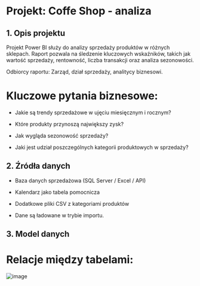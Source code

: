 # Projekt: Coffe Shop - analiza

## 1. Opis projektu

Projekt Power BI służy do analizy sprzedaży produktów w różnych sklepach. Raport pozwala na śledzenie kluczowych wskaźników, takich jak wartość sprzedaży, rentowność, liczba transakcji oraz analiza sezonowości.

Odbiorcy raportu: Zarząd, dział sprzedaży, analitycy biznesowi.

# Kluczowe pytania biznesowe:

- Jakie są trendy sprzedażowe w ujęciu miesięcznym i rocznym?

- Które produkty przynoszą największy zysk?

- Jak wygląda sezonowość sprzedaży?

- Jaki jest udział poszczególnych kategorii produktowych w sprzedaży?

## 2. Źródła danych

- Baza danych sprzedażowa (SQL Server / Excel / API)

- Kalendarz jako tabela pomocnicza

- Dodatkowe pliki CSV z kategoriami produktów

- Dane są ładowane w trybie importu.

## 3. Model danych
# Relacje między tabelami:
![image](https://github.com/user-attachments/assets/7a1e52eb-053c-48f1-b410-3a24edaf76a0)
